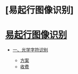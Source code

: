 # [易起行图像识别]

# [易起行图像识别](README.md)

  * [一、光学字符识别](book/图像识别/README.md)

	* [方案](/book/图像识别/市面上方案.md)
	* [收费](/book/图像识别/收费情况.md)